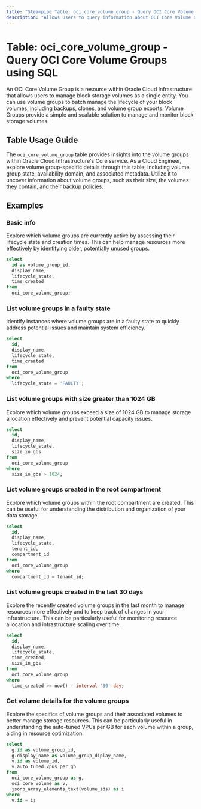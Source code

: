 ```yaml
---
title: "Steampipe Table: oci_core_volume_group - Query OCI Core Volume Groups using SQL"
description: "Allows users to query information about OCI Core Volume Groups."
---
```


# Table: oci_core_volume_group - Query OCI Core Volume Groups using SQL

An OCI Core Volume Group is a resource within Oracle Cloud Infrastructure that allows users to manage block storage volumes as a single entity. You can use volume groups to batch manage the lifecycle of your block volumes, including backups, clones, and volume group exports. Volume Groups provide a simple and scalable solution to manage and monitor block storage volumes.

## Table Usage Guide

The `oci_core_volume_group` table provides insights into the volume groups within Oracle Cloud Infrastructure's Core service. As a Cloud Engineer, explore volume group-specific details through this table, including volume group state, availability domain, and associated metadata. Utilize it to uncover information about volume groups, such as their size, the volumes they contain, and their backup policies.

## Examples

### Basic info
Explore which volume groups are currently active by assessing their lifecycle state and creation times. This can help manage resources more effectively by identifying older, potentially unused groups.

```sql
select
  id as volume_group_id,
  display_name,
  lifecycle_state,
  time_created
from
  oci_core_volume_group;
```

### List volume groups in a faulty state
Identify instances where volume groups are in a faulty state to quickly address potential issues and maintain system efficiency.

```sql
select
  id,
  display_name,
  lifecycle_state,
  time_created
from
  oci_core_volume_group
where
  lifecycle_state = 'FAULTY';
```

### List volume groups with size greater than 1024 GB
Explore which volume groups exceed a size of 1024 GB to manage storage allocation effectively and prevent potential capacity issues.

```sql
select
  id,
  display_name,
  lifecycle_state,
  size_in_gbs
from
  oci_core_volume_group
where
  size_in_gbs > 1024;
```

### List volume groups created in the root compartment
Explore which volume groups within the root compartment are created. This can be useful for understanding the distribution and organization of your data storage.

```sql
select
  id,
  display_name,
  lifecycle_state,
  tenant_id,
  compartment_id
from
  oci_core_volume_group
where
  compartment_id = tenant_id;
```

### List volume groups created in the last 30 days
Explore the recently created volume groups in the last month to manage resources more effectively and to keep track of changes in your infrastructure. This can be particularly useful for monitoring resource allocation and infrastructure scaling over time.

```sql
select
  id,
  display_name,
  lifecycle_state,
  time_created,
  size_in_gbs
from
  oci_core_volume_group
where
  time_created >= now() - interval '30' day;
```

### Get volume details for the volume groups
Explore the specifics of volume groups and their associated volumes to better manage storage resources. This can be particularly useful in understanding the auto-tuned VPUs per GB for each volume within a group, aiding in resource optimization.

```sql
select
  g.id as volume_group_id,
  g.display_name as volume_group_diplay_name,
  v.id as volume_id,
  v.auto_tuned_vpus_per_gb
from
  oci_core_volume_group as g,
  oci_core_volume as v,
  jsonb_array_elements_text(volume_ids) as i
where
  v.id = i;
```